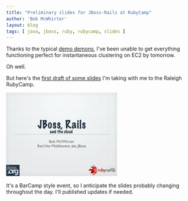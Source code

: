 ```yaml
---
title: "Preliminary slides for JBoss-Rails at RubyCamp"
author: 'Bob McWhirter'
layout: blog
tags: [ java, jboss, ruby, rubycamp, slides ]
---
```

Thanks to the typical <a title="Damn you, Amazon" href="http://www.fnokd.com/2008/10/17/run-level-run/">demo demons</a>, I've been unable to get everything functioning perfect for instantaneous clustering on EC2 by tomorrow.

Oh well.

But here's the <a href="http://fnokd.com/~bob/jboss-rails-cloud-rubycamp.pdf">first draft of some slides</a> I'm taking with me to the Raleigh RubyCamp.

<a href="http://fnokd.com/~bob/jboss-rails-cloud-rubycamp.pdf">
  <img class="aligncenter size-medium wp-image-570" title="slide1001" src="/blog/assets/slide1001-300x225.jpg" alt="" width="300" height="225"/>
</a>

It's a BarCamp style event, so I anticipate the slides probably changing throughout the day.  I'll published updates if needed.
